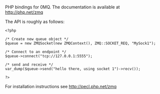 PHP bindings for 0MQ. The documentation is available at http://php.net/zmq

The API is roughly as follows:

    <?php

    /* Create new queue object */
    $queue = new ZMQSocket(new ZMQContext(), ZMQ::SOCKET_REQ, "MySock1");

    /* Connect to an endpoint */
    $queue->connect("tcp://127.0.0.1:5555");

    /* send and receive */
    var_dump($queue->send("hello there, using socket 1")->recv());

    ?>


For installation instructions see http://pecl.php.net/zmq
